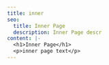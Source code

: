 ```yaml
---
title: inner
seo:
  title: Inner Page
  description: Inner Page descr
content: |-
  <h1>Inner Page</h1>
  <p>inner page text</p>
---
```


